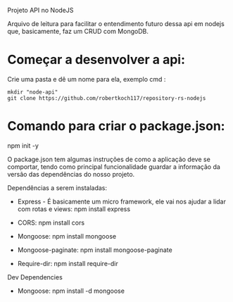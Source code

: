 Projeto API no NodeJS

Arquivo de leitura para facilitar o entendimento futuro dessa api em nodejs que, basicamente, faz um CRUD com MongoDB.

# Começar a desenvolver a api:

Crie uma pasta e dê um nome para ela, exemplo cmd : 

``` shell
mkdir "node-api"
git clone https://github.com/robertkoch117/repository-rs-nodejs
```

# Comando para criar o package.json:

npm init -y

O package.json tem algumas instruções de como a aplicação deve se comportar, tendo como principal funcionalidade guardar a informação da versão das dependências do nosso projeto.

Dependências a serem instaladas:

* Express - É basicamente um micro framework, ele vai nos ajudar a lidar com rotas e views:
npm install express

* CORS: npm install cors
 
* Mongoose: npm install mongoose

* Mongoose-paginate: npm install mongoose-paginate

* Require-dir: npm install require-dir

Dev Dependencies

* Mongoose: npm install -d mongoose
